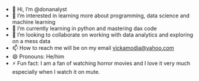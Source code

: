 - 👋 Hi, I’m @donanalyst
- 👀 I’m interested in learning more about programming, data science and machine learning
- 🌱 I’m currently learning in python and mastering dax code
- 💞️ I’m looking to collaborate on working with data analytics and exploring on a mess data
- 📫 How to reach me will be on my email vickamodia@yahoo.com
- 😄 Pronouns: He/him
- ⚡ Fun fact: I am a fan of watching horror movies and I love it very much especially when I watch it on mute.

<!---
donanalyst/donanalyst is a ✨ special ✨ repository because its `README.md` (this file) appears on your GitHub profile.
You can click the Preview link to take a look at your changes.
--->
